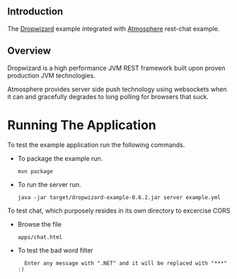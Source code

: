 ## Introduction

The [Dropwizard](http://dropwizard.codahale.com/) example integrated with [Atmosphere](https://github.com/Atmosphere/atmosphere) rest-chat example.

## Overview

Dropwizard is a high performance JVM REST framework built upon proven production JVM technologies.

Atmosphere provides server side push technology using websockets when it can and
gracefully degrades to long polling for browsers that suck.

# Running The Application

To test the example application run the following commands.

*   To package the example run.

        mvn package

*   To run the server run.

        java -jar target/dropwizard-example-0.6.2.jar server example.yml

To test chat, which purposely resides in its own directory to excercise CORS

*   Browse the file

        apps/chat.html

* To test the bad word filter

        Enter any message with ".NET" and it will be replaced with "***" :)



